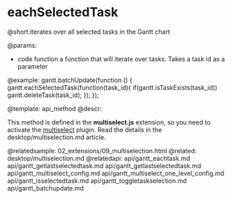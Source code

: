 eachSelectedTask
=============

@short:iterates over all selected tasks in the Gantt chart
	

@params:
- code 	function	a function that will iterate over tasks. Takes a task id as a parameter



@example:
gantt.batchUpdate(function () {
	gantt.eachSelectedTask(function(task_id){
    	if(gantt.isTaskExists(task_id))
        	gantt.deleteTask(task_id);
    });
});
            
@template:	api_method
@descr:

This method is defined in the **multiselect.js** extension, so you need to activate the [multiselect](desktop/extensions_list.md#multitaskselection) plugin. Read the details in the desktop/multiselection.md article.

@relatedsample:	
	02_extensions/09_multiselection.html
@related:
	desktop/multiselection.md
@relatedapi:
	api/gantt_eachtask.md
    api/gantt_getlastselectedtask.md
    api/gantt_getlastselectedtask.md
    api/gantt_multiselect_config.md
    api/gantt_multiselect_one_level_config.md
    api/gantt_isselectedtask.md
    api/gantt_toggletaskselection.md
    api/gantt_batchupdate.md
